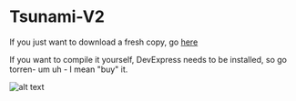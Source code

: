 # Tsunami-V2
If you just want to download a fresh copy, go [here](https://github.com/throughdeadlywaters/Tsuanmi-V2/releases)

If you want to compile it yourself, DevExpress needs to be installed, so go torren- um uh - I mean "buy" it.

![alt text](http://i.imgur.com/caJ8OFf.png)
